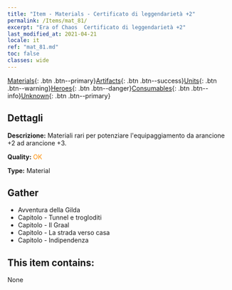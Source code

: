 ```yaml
---
title: "Item - Materials - Certificato di leggendarietà +2"
permalink: /Items/mat_81/
excerpt: "Era of Chaos  Certificato di leggendarietà +2"
last_modified_at: 2021-04-21
locale: it
ref: "mat_81.md"
toc: false
classes: wide
---
```

 [Materials](/it/Items/){: .btn .btn--primary}[Artifacts](/it/Items/Artifacts/){: .btn .btn--success}[Units](/it/Items/Units/){: .btn .btn--warning}[Heroes](/it/Items/Heroes/){: .btn .btn--danger}[Consumables](/it/Items/Consumables/){: .btn .btn--info}[Unknown](/it/Items/Unknown/){: .btn .btn--primary}

## Dettagli
 **Descrizione:** Materiali rari per potenziare l'equipaggiamento da arancione +2 ad arancione +3.

 **Quality:** <span style="color: #FF8C00">OK</span>

 **Type:** Material

## Gather

*    Avventura della Gilda 
*    Capitolo - Tunnel e trogloditi 
*    Capitolo - Il Graal 
*    Capitolo - La strada verso casa 
*    Capitolo - Indipendenza 

## This item contains:

  None

